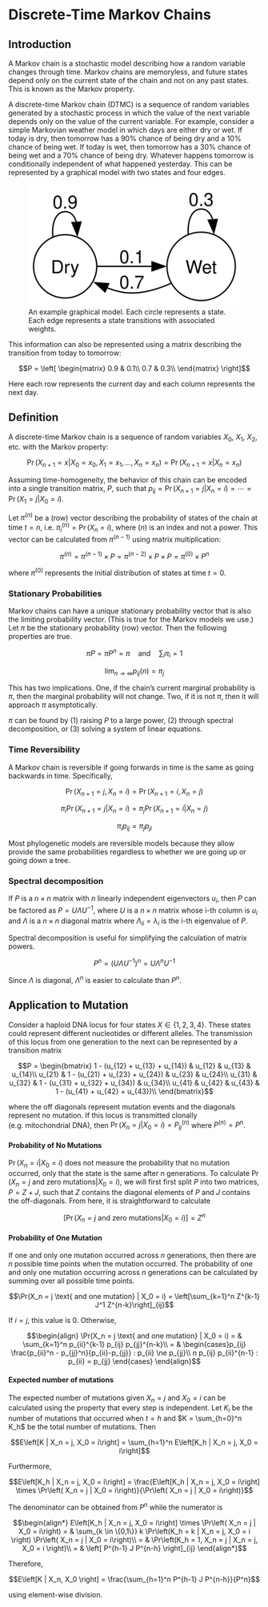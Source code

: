# Discrete-Time Markov Chains

## Introduction

A Markov chain is a stochastic model describing how a random variable
changes through time. Markov chains are memoryless, and future states
depend only on the current state of the chain and not on any past
states. This is known as the Markov property.

A discrete-time Markov chain (DTMC) is a sequence of random variables
generated by a stochastic process in which the value of the next
variable depends only on the value of the current variable. For example,
consider a simple Markovian weather model in which days are either dry
or wet. If today is dry, then tomorrow has a 90% chance of being dry and
a 10% chance of being wet. If today is wet, then tomorrow has a 30%
chance of being wet and a 70% chance of being dry. Whatever happens
tomorrow is conditionally independent of what happened yesterday. This
can be represented by a graphical model with two states and four edges.

<figure>
<img src="src/../images/weather.svg"
alt="An example graphical model. Each circle represents a state. Each edge represents a state transitions with associated weights." />
<figcaption aria-hidden="true">An example graphical model. Each circle
represents a state. Each edge represents a state transitions with
associated weights.</figcaption>
</figure>

This information can also be represented using a matrix describing the
transition from today to tomorrow:

``` math
P = \left[
\begin{matrix}
0.9 & 0.1\\
0.7 & 0.3\\
\end{matrix}
\right]
```

Here each row represents the current day and each column represents the
next day.

## Definition

A discrete-time Markov chain is a sequence of random variables $`X_0`$,
$`X_1`$, $`X_2`$, etc. with the Markov property:

``` math
\Pr(X_{n+1} = x | X_0 = x_0, X_1 = x_1, \ldots , X_n = x_n) = \Pr(X_{n+1} = x | X_n = x_n)
```

Assuming time-homogeneity, the behavior of this chain can be encoded
into a single transition matrix, $`P`$, such that
$`p_{ij} = \Pr(X_{n+1} = j | X_n = i) = \cdots = \Pr(X_{1} = j | X_0 = i)`$.

Let $`\pi^{(n)}`$ be a (row) vector describing the probability of states
of the chain at time $`t=n`$, i.e. $`\pi^{(n)}_i = \Pr(X_{n} = i)`$,
where $`(n)`$ is an index and not a power. This vector can be calculated
from $`\pi^{(n-1)}`$ using matrix multiplication:

``` math
\pi^{(n)} = \pi^{(n-1)} \times P = \pi^{(n-2)} \times P \times P = \pi^{(0)} \times P^n
```

where $`\pi^{(0)}`$ represents the initial distribution of states at
time $`t = 0`$.

### Stationary Probabilities

Markov chains can have a unique stationary probability vector that is
also the limiting probability vector. (This is true for the Markov
models we use.) Let $`\pi`$ be the stationary probability (row) vector.
Then the following properties are true.

``` math
\pi P = \pi P^n = \pi \quad\text{and}\quad \sum_i \pi_i = 1
```

``` math
\lim_{n \to \infty} p_{ij}(n) = \pi_j
```

This has two implications. One, if the chain’s current marginal
probability is $`\pi`$, then the marginal probability will not change.
Two, if it is not $`\pi`$, then it will approach $`\pi`$ asymptotically.

$`\pi`$ can be found by (1) raising $`P`$ to a large power, (2) through
spectral decomposition, or (3) solving a system of linear equations.

### Time Reversibility

A Markov chain is reversible if going forwards in time is the same as
going backwards in time. Specifically,

``` math
\Pr(X_{n+1} = j , X_n = i) = \Pr(X_{n+1} = i , X_n = j)
```

``` math
\pi_i \Pr(X_{n+1} = j | X_n = i) = \pi_j \Pr(X_{n+1} = i | X_n = j)
```

``` math
\pi_i p_{ij} = \pi_j p_{ji}
```

Most phylogenetic models are reversible models because they allow
provide the same probabilities regardless to whether we are going up or
going down a tree.

### Spectral decomposition

If $`P`$ is a $`n \times n`$ matrix with $`n`$ linearly independent
eigenvectors $`u_i`$, then $`P`$ can be factored as
$`P = U \Lambda U^{-1}`$, where $`U`$ is a $`n \times n`$ matrix whose
i-th column is $`u_i`$ and $`\Lambda`$ is a $`n \times n`$ diagonal
matrix where $`\Lambda_{ii} = \lambda_i`$ is the i-th eigenvalue of
$`P`$.

Spectral decomposition is useful for simplifying the calculation of
matrix powers.

``` math
P^n = (U \Lambda U^{-1})^n = U \Lambda^n U^{-1}
```

Since $`\Lambda`$ is diagonal, $`\Lambda^n`$ is easier to calculate than
$`P^n`$.

## Application to Mutation

Consider a haploid DNA locus for four states $`X \in \{1, 2, 3, 4\}`$.
These states could represent different nucleotides or different alleles.
The transmission of this locus from one generation to the next can be
represented by a transition matrix

``` math
P = \begin{bmatrix}
 1 - (u_{12} + u_{13} + u_{14}) & u_{12} & u_{13} & u_{14}\\
u_{21} & 1 - (u_{21} + u_{23} + u_{24}) & u_{23} & u_{24}\\
u_{31} & u_{32} & 1 - (u_{31} + u_{32} + u_{34}) & u_{34}\\
u_{41} & u_{42} & u_{43} & 1 - (u_{41} + u_{42} + u_{43})\\
\end{bmatrix}
```

where the off diagonals represent mutation events and the diagonals
represent no mutation. If this locus is transmitted clonally
(e.g. mitochondrial DNA), then $`\Pr(X_n = j | X_0 = i) = P^{(n)}_{ij}`$
where $`P^{(n)} = P^n`$.

#### Probability of No Mutations

$`\Pr(X_n = i | X_0 = i)`$ does not measure the probability that no
mutation occurred, only that the state is the same after $`n`$
generations. To calculate
$`\Pr(X_n = j \text{ and zero mutations} | X_0 = i)`$, we will first
first split $`P`$ into two matrices, $`P = Z + J`$, such that $`Z`$
contains the diagonal elements of $`P`$ and $`J`$ contains the
off-diagonals. From here, it is straightforward to calculate

``` math
\left[\Pr(X_n = j \text{ and zero mutations} | X_0 = i)\right] = Z^n
```

#### Probability of One Mutation

If one and only one mutation occurred across $`n`$ generations, then
there are $`n`$ possible time points when the mutation occurred. The
probability of one and only one mutation occurring across $`n`$
generations can be calculated by summing over all possible time points.

``` math
\Pr(X_n = j \text{ and one mutation} | X_0 = i) =
\left[\sum_{k=1}^n Z^{k-1} J^1 Z^{n-k}\right]_{ij}
```

If $`i = j`$, this value is 0. Otherwise,

``` math
\begin{align}
\Pr(X_n = j \text{ and one mutation} | X_0 = i) = &
\sum_{k=1}^n p_{ii}^{k-1} p_{ij} p_{jj}^{n-k}\\
= & \begin{cases}p_{ij} \frac{p_{ii}^n - p_{jj}^n}{p_{ii}-p_{jj}} : p_{ii} \ne p_{jj}\\
n p_{ij} p_{ii}^{n-1} : p_{ii} = p_{jj}
\end{cases}
\end{align}
```

#### Expected number of mutations

The expected number of mutations given $`X_n = j`$ and $`X_0 = i`$ can
be calculated using the property that every step is independent. Let
$`K_i`$ be the number of mutations that occurred when $`t=h`$ and
$`K = \sum_{h=0}^n K_h`$ be the total number of mutations. Then

``` math
E\left[K | X_n = j, X_0 = i\right] = \sum_{h=1}^n E\left[K_h | X_n = j, X_0 = i\right]
```

Furthermore,

``` math
E\left[K_h | X_n = j, X_0 = i\right] = \frac{E\left[K_h | X_n = j, X_0 = i\right] \times \Pr\left( X_n = j | X_0 = i\right)}{\Pr\left( X_n = j | X_0 = i\right)}
```

The denominator can be obtained from $`P^n`$ while the numerator is

``` math
\begin{align*}
E\left[K_h | X_n = j, X_0 = i\right] \times \Pr\left( X_n = j | X_0 = i\right) = &
\sum_{k \in \{0,1\}} k \Pr\left(K_h = k | X_n = j, X_0 = i \right)  \Pr\left( X_n = j | X_0 = i\right)\\
= & \Pr\left(K_h = 1, X_n = j | X_n = j, X_0 = i \right)\\
= & \left[ P^{h-1} J P^{n-h} \right]_{ij}
\end{align*}
```

Therefore,

``` math
E\left[K | X_n, X_0 \right] = \frac{\sum_{h=1}^n P^{h-1} J P^{n-h}}{P^n}
```

using element-wise division.
